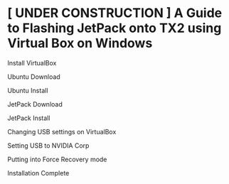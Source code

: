 # [ UNDER CONSTRUCTION ] A Guide to Flashing JetPack onto TX2 using Virtual Box on Windows

Install VirtualBox

Ubuntu Download

Ubuntu Install

JetPack Download

JetPack Install

Changing USB settings on VirtualBox

Setting USB to NVIDIA Corp

Putting into Force Recovery mode

Installation Complete
